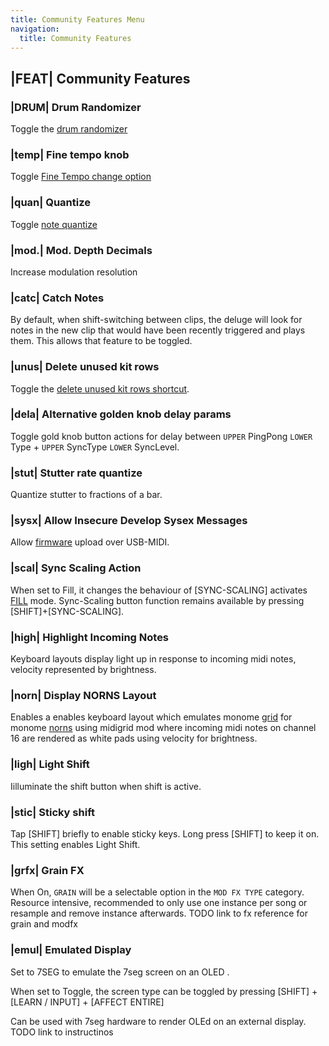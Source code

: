 ```yaml
---
title: Community Features Menu
navigation:
  title: Community Features
---
```


## |FEAT| Community Features

### |DRUM| Drum Randomizer

Toggle the [drum randomizer](/views/clip/kit#drum-randomizer)

### |temp| Fine tempo knob
Toggle [Fine Tempo change option](/)

### |quan| Quantize
Toggle [note quantize](/views/clip#quantize)

### |mod.| Mod. Depth Decimals
Increase modulation resolution

### |catc| Catch Notes
By default, when shift-switching between clips, the deluge will look for notes
in the new clip that would have been recently triggered and plays them.  This
allows that feature to be toggled.

### |unus| Delete unused kit rows
Toggle the [delete unused kit rows shortcut](/views/clip/kit#delete-unused).

### |dela| Alternative golden knob delay params
Toggle gold knob button actions for delay between `UPPER` PingPong `LOWER` Type +
`UPPER` SyncType `LOWER` SyncLevel.

### |stut| Stutter rate quantize
Quantize stutter to fractions of a bar.

### |sysx| Allow Insecure Develop Sysex Messages
Allow [firmware](/dev/dbt#loadfw) upload over USB-MIDI.

### |scal| Sync Scaling Action
When set to Fill, it changes the behaviour of [SYNC-SCALING] activates
[FILL](/views/song/#fill) mode. Sync-Scaling button function remains available
by pressing [SHIFT]+[SYNC-SCALING].

### |high| Highlight Incoming Notes
Keyboard layouts display light up in response to incoming midi notes, velocity
represented by brightness.

### |norn| Display NORNS Layout
Enables a enables keyboard layout which emulates monome
[grid](https://monome.org/docs/grid/) for monome
[norns](https://monome.org/docs/norns/) using midigrid mod where incoming midi
notes on channel 16 are rendered as white pads using velocity for brightness.

### |ligh| Light Shift
Iilluminate the shift button when shift is active.

### |stic| Sticky shift
Tap [SHIFT] briefly to enable sticky keys.
Long press [SHIFT] to keep it on.
This setting enables Light Shift.

### |grfx| Grain FX
When On, `GRAIN` will be a selectable option in the `MOD FX TYPE`
category. Resource intensive, recommended to only use one instance per song or
resample and remove instance afterwards. TODO link to fx reference for grain and modfx

### |emul| Emulated Display

Set to 7SEG to emulate the 7seg screen on an OLED <deluge-logo></deluge-logo>.

When set to Toggle, the screen type can be toggled by pressing [SHIFT] +
[LEARN / INPUT] + [AFFECT ENTIRE]

Can be used with 7seg hardware to render OLEd on an external display. TODO link
to instructinos
